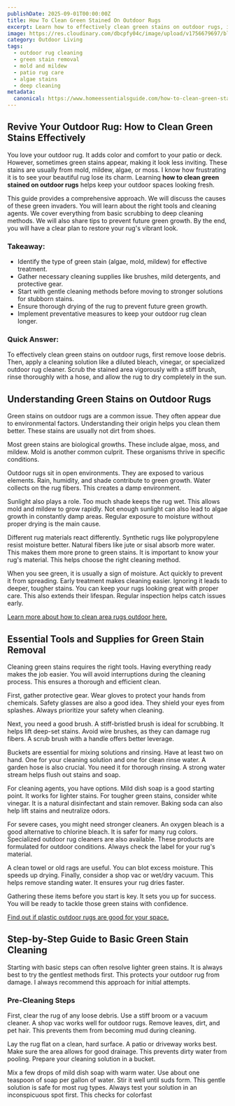 ```yaml
---
publishDate: 2025-09-01T00:00:00Z
title: How To Clean Green Stained On Outdoor Rugs
excerpt: Learn how to effectively clean green stains on outdoor rugs, including mold, mildew, and algae, with our comprehensive guide to restore their beauty.
image: https://res.cloudinary.com/dbcpfy04c/image/upload/v1756679697/blog_image_1756679697_rykgxd.webp
category: Outdoor Living
tags:
  - outdoor rug cleaning
  - green stain removal
  - mold and mildew
  - patio rug care
  - algae stains
  - deep cleaning
metadata:
  canonical: https://www.homeessentialsguide.com/how-to-clean-green-stained-on-outdoor-rugs
---
```


## Revive Your Outdoor Rug: How to Clean Green Stains Effectively

You love your outdoor rug. It adds color and comfort to your patio or deck. However, sometimes green stains appear, making it look less inviting. These stains are usually from mold, mildew, algae, or moss. I know how frustrating it is to see your beautiful rug lose its charm. Learning **how to clean green stained on outdoor rugs** helps keep your outdoor spaces looking fresh.

This guide provides a comprehensive approach. We will discuss the causes of these green invaders. You will learn about the right tools and cleaning agents. We cover everything from basic scrubbing to deep cleaning methods. We will also share tips to prevent future green growth. By the end, you will have a clear plan to restore your rug's vibrant look.

### Takeaway:

*   Identify the type of green stain (algae, mold, mildew) for effective treatment.
*   Gather necessary cleaning supplies like brushes, mild detergents, and protective gear.
*   Start with gentle cleaning methods before moving to stronger solutions for stubborn stains.
*   Ensure thorough drying of the rug to prevent future green growth.
*   Implement preventative measures to keep your outdoor rug clean longer.

### Quick Answer:

To effectively clean green stains on outdoor rugs, first remove loose debris. Then, apply a cleaning solution like a diluted bleach, vinegar, or specialized outdoor rug cleaner. Scrub the stained area vigorously with a stiff brush, rinse thoroughly with a hose, and allow the rug to dry completely in the sun.

## Understanding Green Stains on Outdoor Rugs

Green stains on outdoor rugs are a common issue. They often appear due to environmental factors. Understanding their origin helps you clean them better. These stains are usually not dirt from shoes.

Most green stains are biological growths. These include algae, moss, and mildew. Mold is another common culprit. These organisms thrive in specific conditions.

Outdoor rugs sit in open environments. They are exposed to various elements. Rain, humidity, and shade contribute to green growth. Water collects on the rug fibers. This creates a damp environment.

Sunlight also plays a role. Too much shade keeps the rug wet. This allows mold and mildew to grow rapidly. Not enough sunlight can also lead to algae growth in constantly damp areas. Regular exposure to moisture without proper drying is the main cause.

Different rug materials react differently. Synthetic rugs like polypropylene resist moisture better. Natural fibers like jute or sisal absorb more water. This makes them more prone to green stains. It is important to know your rug's material. This helps choose the right cleaning method.

When you see green, it is usually a sign of moisture. Act quickly to prevent it from spreading. Early treatment makes cleaning easier. Ignoring it leads to deeper, tougher stains. You can keep your rugs looking great with proper care. This also extends their lifespan. Regular inspection helps catch issues early.

[Learn more about how to clean area rugs outdoor here.](https://homeessentialsguide.com/how-to-clean-area-rugs-outdoor)

## Essential Tools and Supplies for Green Stain Removal

Cleaning green stains requires the right tools. Having everything ready makes the job easier. You will avoid interruptions during the cleaning process. This ensures a thorough and efficient clean.

First, gather protective gear. Wear gloves to protect your hands from chemicals. Safety glasses are also a good idea. They shield your eyes from splashes. Always prioritize your safety when cleaning.

Next, you need a good brush. A stiff-bristled brush is ideal for scrubbing. It helps lift deep-set stains. Avoid wire brushes, as they can damage rug fibers. A scrub brush with a handle offers better leverage.

Buckets are essential for mixing solutions and rinsing. Have at least two on hand. One for your cleaning solution and one for clean rinse water. A garden hose is also crucial. You need it for thorough rinsing. A strong water stream helps flush out stains and soap.

For cleaning agents, you have options. Mild dish soap is a good starting point. It works for lighter stains. For tougher green stains, consider white vinegar. It is a natural disinfectant and stain remover. Baking soda can also help lift stains and neutralize odors.

For severe cases, you might need stronger cleaners. An oxygen bleach is a good alternative to chlorine bleach. It is safer for many rug colors. Specialized outdoor rug cleaners are also available. These products are formulated for outdoor conditions. Always check the label for your rug's material.

A clean towel or old rags are useful. You can blot excess moisture. This speeds up drying. Finally, consider a shop vac or wet/dry vacuum. This helps remove standing water. It ensures your rug dries faster.

Gathering these items before you start is key. It sets you up for success. You will be ready to tackle those green stains with confidence.

[Find out if plastic outdoor rugs are good for your space.](https://homeessentialsguide.com/are-plastic-outdoor-rugs-good)

## Step-by-Step Guide to Basic Green Stain Cleaning

Starting with basic steps can often resolve lighter green stains. It is always best to try the gentlest methods first. This protects your outdoor rug from damage. I always recommend this approach for initial attempts.

### Pre-Cleaning Steps

First, clear the rug of any loose debris. Use a stiff broom or a vacuum cleaner. A shop vac works well for outdoor rugs. Remove leaves, dirt, and pet hair. This prevents them from becoming mud during cleaning.

Lay the rug flat on a clean, hard surface. A patio or driveway works best. Make sure the area allows for good drainage. This prevents dirty water from pooling. Prepare your cleaning solution in a bucket.

Mix a few drops of mild dish soap with warm water. Use about one teaspoon of soap per gallon of water. Stir it well until suds form. This gentle solution is safe for most rug types. Always test your solution in an inconspicuous spot first. This checks for colorfast